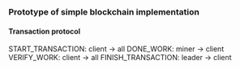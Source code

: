 ### Prototype of simple blockchain implementation

#### Transaction protocol

START_TRANSACTION: client -> all
DONE_WORK: miner -> client
VERIFY_WORK: client -> all
FINISH_TRANSACTION: leader -> client